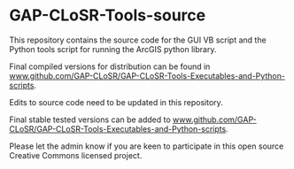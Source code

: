 GAP-CLoSR-Tools-source
==========================

This repository contains the source code for the GUI VB script and the Python tools script for running the ArcGIS python library. 

Final compiled versions for distribution can be found in www.github.com/GAP-CLoSR/GAP-CLoSR-Tools-Executables-and-Python-scripts.

Edits to source code need to be updated in this repository.

Final stable tested versions can be added to www.github.com/GAP-CLoSR/GAP-CLoSR-Tools-Executables-and-Python-scripts.

Please let the admin know if you are keen to participate in this open source Creative Commons licensed project.
